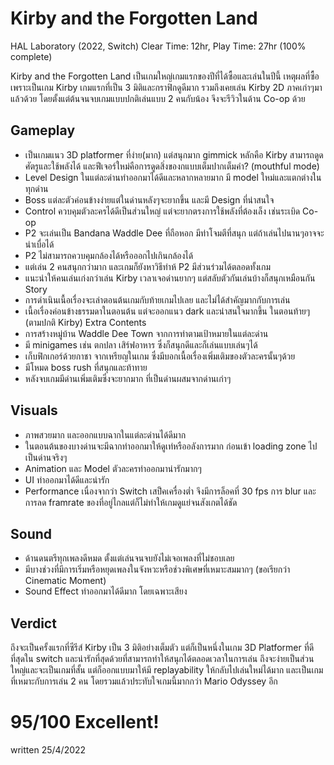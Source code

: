 # Kirby and the Forgotten Land
HAL Laboratory (2022, Switch)
Clear Time: 12hr, Play Time: 27hr (100% complete)

Kirby and the Forgotten Land เป็นเกมใหญ่เกมแรกของปีที่ได้ซื้อและเล่นในปีนี้ เหตุผลที่ซื้อเพราะเป็นเกม Kirby เกมแรกที่เป็น 3 มิติและกราฟิกดูดีมาก รวมถึงเคยเล่น Kirby 2D ภาคเก่าๆมาแล้วด้วย  โดยตั้งแต่ต้นจนจบเกมแบบปกติเล่นแบบ 2 คนกับน้อง จึงจะรีวิวในด้าน Co-op ด้วย

## Gameplay
- เป็นเกมแนว 3D platformer ที่ง่าย(มาก) แต่สนุกมาก gimmick หลักคือ Kirby สามารถดูดศัตรูและใช้พลังได้
และฟีเจอร์ใหม่คือการดูดสิ่งของกแบบเต็มปากเต็มคำ? (mouthful mode)
- Level Design ในแต่ละด่านทำออกมาได้ดีและหลากหลายมาก มี model ใหม่และแตกต่างในทุกด่าน
- Boss แต่ละตัวค่อนข้างง่ายแต่ในด่านหลังๆจะยากขึ้น และมี Design ที่น่าสนใจ
- Control ควบคุมตัวละครได้ดีเป็นส่วนใหญ่ แต่จะยากตรงการใช้พลังที่ต้องเล็ง เช่นระเบิด
Co-op
- P2 จะเล่นเป็น Bandana Waddle Dee ที่ถือหอก มีท่าโจมตีที่สนุก แต่ถ้าเล่นไปนานๆอาจจะน่าเบื่อได้
- P2 ไม่สามารถควบคุมกล้องได้หรือออกไปเกินกล้องได้
- แต่เล่น 2 คนสนุกกว่ามาก และเกมก็ยังหาวิธีทำห้ P2 มีส่วนร่วมได้ตลอดทั้งเกม
- แนะนำให้คนเล่นเก่งกว่าเล่น Kirby เวลาเจอด่านยากๆ แต่สลับตัวกันเล่นบ้างก็สนุกเหมือนกัน
Story
- การดำเนินเนื้อเรื่องจะเล่าตอนต้นเกมกับท้ายเกมไปเลย และไม่ได้สำคัญมากกับการเล่น
- เนื้อเรื่องค่อนข้างธรรมดาในตอนต้น แต่จะออกแนว dark และน่าสนใจมากขึ้น ในตอนท้ายๆ (ตามปกติ Kirby)
Extra Contents
- การสร้างหมู่บ้าน Waddle Dee Town จากการทำตามเป้าหมายในแต่ละด่าน
- มี minigames เช่น ตกปลา เสิร์ฟอาหาร ซึ่งก็สนุกดีและก็เล่นแบบเล่นๆได้
- เก็บฟิกเกอร์ด้วยกาชา จากเหรียญในเกม ซึ่งมีบอกเนื้อเรื่องเพิ่มเติมของตัวละครนั้นๆด้วย
- มีโหมด boss rush ที่สนุกและท้าทาย
- หลังจบเกมมีด่านเพิ่มเติมซึ่งจะยากมาก ที่เป็นด่านผสมจากด่านเก่าๆ

## Visuals
- ภาพสวยมาก และออกแบบฉากในแต่ละด่านได้ดีมาก
- ในตอนต้นของบางด่านจะมีฉากทำออกมาให้ดูเท่หรืออลังการมาก ก่อนเข้า loading zone ไปเป็นด่านจริงๆ
- Animation และ Model ตัวละครทำออกมาน่ารักมากๆ
- UI ทำออกมาได้ดีและน่ารัก
- Performance เนื่องจากว่า Switch เสป็คเครื่องต่ำ จึงมีการล็อคที่ 30 fps การ blur และการลด framrate ของที่อยู่ไกลแต่ก็ไม่ทำให้เกมดูแย่จนสังเกตได้ชัด

## Sound
- ด้านดนตรีทุกเพลงดีหมด ตั้งแต่เล่นจนจบยังไม่เจอเพลงที่ไม่ชอบเลย
- มีบางช่วงที่มีการเริ่มหรือหยุดเพลงในจังหวะหรือช่วงพิเศษที่เหมาะสมมากๆ (ขอเรียกว่า Cinematic Moment)
- Sound Effect ทำออกมาได้ดีมาก โดยเฉพาะเสียง

## Verdict
ถึงจะเป็นครั้งแรกที่ซีรีส์ Kirby เป็น 3 มิติอย่างเต็มตัว แต่ก็เป็นหนึ่งในเกม 3D Platformer ที่ดีที่สุดใน switch และน่ารักที่สุดด้วยที่สามารถทำให้สนุกได้ตลอดเวลาในการเล่น ถึงจะง่ายเป็นส่วนใหญ่และจะเป็นเกมที่สั้น แต่ก็ออกแบบมาให้มี replayability ให้กลับไปเล่นใหม่ได้มาก และเป็นเกมที่เหมาะกับการเล่น 2 คน โดยรวมแล้วประทับใจเกมนี้มากกว่า Mario Odyssey อีก

<h1>95/100 Excellent!</h1>

written 25/4/2022